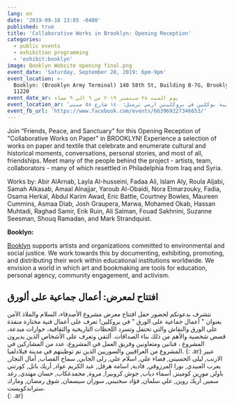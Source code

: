 ```yaml
---
lang: en
date: '2019-09-18 13:05 -0400'
published: true
title: 'Collaborative Works in Brooklyn: Opening Reception'
categories:
  - public events
  - exhibition programming
  - 'exhibit:booklyn'
image: Booklyn Website opening final.png
event_date: 'Saturday, September 28, 2019: 6pm-9pm'
event_location: >-
  Booklyn: (Brooklyn Army Terminal) 140 58th St, Building B-7G, Brooklyn, NY
  11220
event_date_ar: يوم السبت ٢٨ سبتمبر ٢٠١٩ من ٦ الي ٩ مساء
event_location_ar: 'مكتبة بوكلين في بروكلينن ارمي ترمنل: ١٤٠ شارع ٥٨ مبنى B-7G'
event_fb_url: 'https://www.facebook.com/events/663969227346653/'
---
```

Join “Friends, Peace, and Sanctuary” for this Opening Reception of "Collaborative Works on Paper" in BROOKLYN! Experience a selection of works on paper and textile that celebrate and enumerate cultural and historical moments, conversations, personal stories, and most of all, friendships. Meet many of the people behind the project - artists, team, collaborators - many of which resettled in Philadelphia from Iraq and Syria. 

Works by: Abir AlArnab, Layla Al-husseini, Fadaa Ali, Islam Aly, Roula Aljabi, Samah Alkasab, Amaal Alnajjar, Yaroub Al-Obaidi, Nora Elmarzouky, Fadia, Osama Herkal, Abdul Karim Awad, Eric Battle, Courtney Bowles, Maureen Cummins, Asmaa Diab, Josh Graupera, Marwa, Mohamed Okab, Hassan Muhtadi, Raghad Samir, Erik Ruin, Ali Salman, Fouad Sakhnini, Suzanne Seesman, Shouq Ramadan, and Mark Strandquist.

**Booklyn:**

[Booklyn](https://booklyn.org) supports artists and organizations committed to environmental and social justice. We work towards this by documenting, exhibiting, promoting, and distributing their work within educational institutions worldwide. We envision a world in which art and bookmaking are tools for education, personal agency, community engagement, and activism.


## **افتتاح لمعرض: أعمال جماعية على ألورق**

نتشرف بدعوتكم لحضور حفل افتتاح معرض مشروع الأصدقاء، السلام والملاذ الآمن بعنوان " أعمال جماعية على الورق " في بروكلين!
تعرف على أعمال فنية مختارة منفذة على الورق والنقاش والتي تحتفل وتسرد اللحظات التاريخية والثقافية، حوارات مبدعة، قصص شخصية
والأهم من ذلك بناء الصداقات. 
ألتقي وتعرف على الأشخاص الذين يديرون المشروع ، فنانين ومتعاونين وفريق العمل في المشروع، عدد من المشاركين في المشروع من العراقيين والسوريين الذين تم توطينهم في مدينة فيلادلفيا.
{: .ar}
عبير الارنب, ليلى الحسيني, فضاء علي, اسلام علي, رلى الجابي, سماح القصاب, أمال النجار, يعرب العبيدي, نورا المرزوقي, فادية, اسامة هرقل, عبد الكريم عواد, أريك باتل, كورتني باولز, مورين كومينز, أسماء دياب, جوش كروبيرا, مروة, محمدعكاب, حسان مهتدي, رغد سمير, أريك روين, علي سلمان, فؤاد سخنيني, سوزان سيسمان, شوق رمضان, ومارك ستراندكويست.  
{: .ar}
